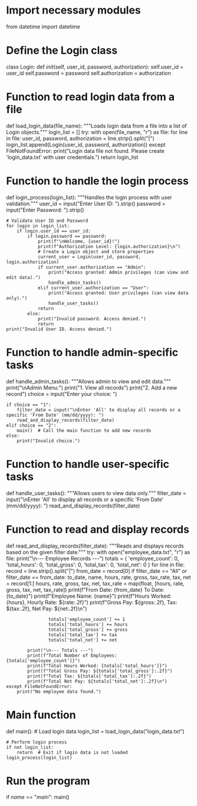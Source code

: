 # Import necessary modules
from datetime import datetime

# Define the Login class
class Login:
    def _init_(self, user_id, password, authorization):
        self.user_id = user_id
        self.password = password
        self.authorization = authorization

# Function to read login data from a file
def load_login_data(file_name):
    """Loads login data from a file into a list of Login objects."""
    login_list = []
    try:
        with open(file_name, "r") as file:
            for line in file:
                user_id, password, authorization = line.strip().split("|")
                login_list.append(Login(user_id, password, authorization))
    except FileNotFoundError:
        print("Login data file not found. Please create 'login_data.txt' with user credentials.")
    return login_list

# Function to handle the login process
def login_process(login_list):
    """Handles the login process with user validation."""
    user_id = input("Enter User ID: ").strip()
    password = input("Enter Password: ").strip()

    # Validate User ID and Password
    for login in login_list:
        if login.user_id == user_id:
            if login.password == password:
                print(f"\nWelcome, {user_id}!")
                print(f"Authorization Level: {login.authorization}\n")
                # Create a Login object and store properties
                current_user = Login(user_id, password, login.authorization)
                if current_user.authorization == "Admin":
                    print("Access granted: Admin privileges (can view and edit data).")
                    handle_admin_tasks()
                elif current_user.authorization == "User":
                    print("Access granted: User privileges (can view data only).")
                    handle_user_tasks()
                return
            else:
                print("Invalid password. Access denied.")
                return
    print("Invalid User ID. Access denied.")

# Function to handle admin-specific tasks
def handle_admin_tasks():
    """Allows admin to view and edit data."""
    print("\nAdmin Menu:")
    print("1. View all records")
    print("2. Add a new record")
    choice = input("Enter your choice: ")

    if choice == "1":
        filter_date = input("\nEnter 'All' to display all records or a specific 'From Date' (mm/dd/yyyy): ")
        read_and_display_records(filter_date)
    elif choice == "2":
        main()  # Call the main function to add new records
    else:
        print("Invalid choice.")

# Function to handle user-specific tasks
def handle_user_tasks():
    """Allows users to view data only."""
    filter_date = input("\nEnter 'All' to display all records or a specific 'From Date' (mm/dd/yyyy): ")
    read_and_display_records(filter_date)

# Function to read and display records
def read_and_display_records(filter_date):
    """Reads and displays records based on the given filter date."""
    try:
        with open("employee_data.txt", "r") as file:
            print("\n--- Employee Records ---")
            totals = {
                'employee_count': 0,
                'total_hours': 0,
                'total_gross': 0,
                'total_tax': 0,
                'total_net': 0
            }
            for line in file:
                record = line.strip().split("|")
                from_date = record[0]
                if filter_date == "All" or filter_date == from_date:
                    to_date, name, hours, rate, gross, tax_rate, tax, net = record[1:]
                    hours, rate, gross, tax, net, tax_rate = map(float, [hours, rate, gross, tax, net, tax_rate])
                    print(f"From Date: {from_date} To Date: {to_date}")
                    print(f"Employee Name: {name}")
                    print(f"Hours Worked: {hours}, Hourly Rate: ${rate:.2f}")
                    print(f"Gross Pay: ${gross:.2f}, Tax: ${tax:.2f}, Net Pay: ${net:.2f}\n")

                    totals['employee_count'] += 1
                    totals['total_hours'] += hours
                    totals['total_gross'] += gross
                    totals['total_tax'] += tax
                    totals['total_net'] += net

            print("\n--- Totals ---")
            print(f"Total Number of Employees: {totals['employee_count']}")
            print(f"Total Hours Worked: {totals['total_hours']}")
            print(f"Total Gross Pay: ${totals['total_gross']:.2f}")
            print(f"Total Tax: ${totals['total_tax']:.2f}")
            print(f"Total Net Pay: ${totals['total_net']:.2f}\n")
    except FileNotFoundError:
        print("No employee data found.")

# Main function
def main():
    # Load login data
    login_list = load_login_data("login_data.txt")

    # Perform login process
    if not login_list:
        return  # Exit if login data is not loaded
    login_process(login_list)

# Run the program
if _name_ == "_main_":
    main()
